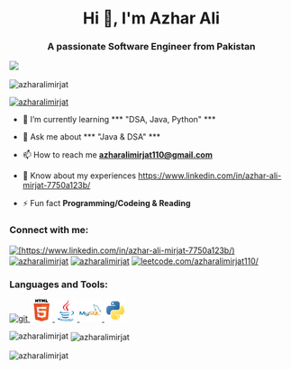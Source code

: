 <h1 align="center">Hi 👋, I'm Azhar Ali</h1>
<h3 align="center">A passionate Software Engineer from Pakistan</h3>
<img src="https://camo.githubusercontent.com/0b5f431a318eb824e40b630d869b6a8629d4c86eeb84910b72e15e30ce4e482f/68747470733a2f2f7172616e676572732e636f6d2f77702d636f6e74656e742f75706c6f6164732f323032312f30392f42616e6e65722d496e74726f64756374696f6e2d746f2d33442d416e696d6174696f6e2e706e67">

<p align="left"> <img src="https://komarev.com/ghpvc/?username=azharalimirjat&label=Profile%20views&color=0e75b6&style=flat" alt="azharalimirjat" /> </p>

<p align="left"> <a href="https://github.com/ryo-ma/github-profile-trophy"><img src="https://github-profile-trophy.vercel.app/?username=azharalimirjat" alt="azharalimirjat" /></a> </p>

- 🌱 I’m currently learning *** "DSA, Java, Python" ***

- 💬 Ask me about *** "Java & DSA" ***

- 📫 How to reach me **azharalimirjat110@gmail.com**

- 📄 Know about my experiences https://www.linkedin.com/in/azhar-ali-mirjat-7750a123b/

- ⚡ Fun fact **Programming/Codeing & Reading**

<h3 align="left">Connect with me:</h3>
<p align="left">
<a href="https://www.linkedin.com/in/azhar-ali-mirjat-7750a123b/" target="blank"><img align="center" src="https://raw.githubusercontent.com/rahuldkjain/github-profile-readme-generator/master/src/images/icons/Social/linked-in-alt.svg" alt="[https://www.linkedin.com/in/azhar-ali-mirjat-7750a123b/)" height="30" width="40" /></a>
<a href="https://www.kaggle.com/azharalimirjat" target="blank"><img align="center" src="https://raw.githubusercontent.com/rahuldkjain/github-profile-readme-generator/master/src/images/icons/Social/kaggle.svg" alt="azharalimirjat" height="30" width="40" /></a>
<a href="https://www.hackerrank.com/azharalimirjat" target="blank"><img align="center" src="https://raw.githubusercontent.com/rahuldkjain/github-profile-readme-generator/master/src/images/icons/Social/hackerrank.svg" alt="azharalimirjat" height="30" width="40" /></a>
<a href="https://leetcode.com/azharalimirjat110/" target="blank"><img align="center" src="https://raw.githubusercontent.com/rahuldkjain/github-profile-readme-generator/master/src/images/icons/Social/leet-code.svg" alt="leetcode.com/azharalimirjat110/" height="30" width="40" /></a>
</p>

<h3 align="left">Languages and Tools:</h3>
<p align="left"> <a href="https://git-scm.com/" target="_blank" rel="noreferrer"> <img src="https://www.vectorlogo.zone/logos/git-scm/git-scm-icon.svg" alt="git" width="40" height="40"/> </a> <a href="https://www.w3.org/html/" target="_blank" rel="noreferrer"> <img src="https://raw.githubusercontent.com/devicons/devicon/master/icons/html5/html5-original-wordmark.svg" alt="html5" width="40" height="40"/> </a> <a href="https://www.java.com" target="_blank" rel="noreferrer"> <img src="https://raw.githubusercontent.com/devicons/devicon/master/icons/java/java-original.svg" alt="java" width="40" height="40"/> </a> <a href="https://www.mysql.com/" target="_blank" rel="noreferrer"> <img src="https://raw.githubusercontent.com/devicons/devicon/master/icons/mysql/mysql-original-wordmark.svg" alt="mysql" width="40" height="40"/> </a> <a href="https://www.python.org" target="_blank" rel="noreferrer"> <img src="https://raw.githubusercontent.com/devicons/devicon/master/icons/python/python-original.svg" alt="python" width="40" height="40"/> </a> </p>

<p><img align="left" src="https://github-readme-stats.vercel.app/api/top-langs?username=azharalimirjat&show_icons=true&locale=en&layout=compact" alt="azharalimirjat" /></p>

<p>&nbsp;<img align="center" src="https://github-readme-stats.vercel.app/api?username=azharalimirjat&show_icons=true&locale=en" alt="azharalimirjat" /></p>

<p><img align="center" src="https://github-readme-streak-stats.herokuapp.com/?user=azharalimirjat&" alt="azharalimirjat" /></p>

